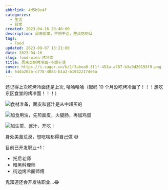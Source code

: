 ```yaml
---
abbrlink: 4d5b9c4f
categories:
  - 生活
  - 日常
created: 2023-04-16 20:46:00
description: 周末偷懒，不想干活，整点吃的😋
tags:
  - Food
updated: 2023-09-07 13:21:00
date: 2023-04-16
slug: food-wien-烤冷面
title: 周末自制烤冷面-不想干活
cover: https://i.cuger.cn/b/1f3abea0-3f1f-453a-a787-b3a9d20193f9.png
id: 64da202b-c778-4084-b1a2-b19422174e6a
---
```


还记得上次吃烤冷面还是上次, 哈哈哈哈（起码 10 个月没吃烤冷面了！！！想吃东区食堂的烤冷面！！！）

![食材准备，面皮和酱汁是从中超买的](https://i.cuger.cn/b/f491602e-d216-421f-b423-ed97f387af3c.jpg)

![加食用油，先煎面皮，火腿肠，再加鸡蛋](https://i.cuger.cn/b/dcf88391-274c-4367-a053-867b1f5ab1d5.jpg)

![加生菜、酱汁，开吃！](https://i.cuger.cn/b/563dd03f-f197-41c8-ae0b-ec784fc5c363.jpg)

身处美食荒漠，想吃啥都得自己做 😅

目前已开发职业+1：

- 托尼老师
- 暗黑料理师
- 街边烤冷面师傅

鬼知道还会开发啥职业…😂
